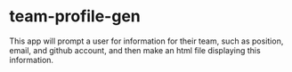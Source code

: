 # team-profile-gen
This app will prompt a user for information for their team, such as position, email, and github account, and then make an html file displaying this information.
